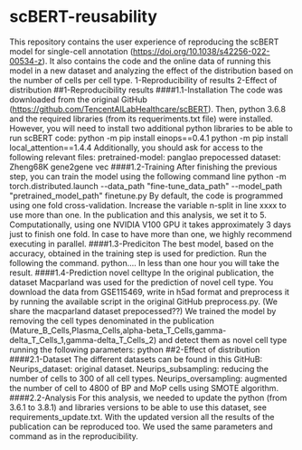 # scBERT-reusability
This repository contains the user experience of reproducing the scBERT model for single-cell annotation (https://doi.org/10.1038/s42256-022-00534-z). It also contains the code and the online data of running this model in a new dataset and analyzing the effect of the distribution based on the number of cells per cell type.
1-Reproducibility of results
2-Effect of distribution
##1-Reproducibility results
####1.1-Installation
The code was downloaded from the original GitHub (https://github.com/TencentAILabHealthcare/scBERT). Then, python 3.6.8 and the required libraries (from its requeriments.txt file) were installed. However, you will need to install two additional python libraries to be able to run scBERT code:
	python -m pip install einops==0.4.1
	python -m pip install local_attention==1.4.4
Additionally, you should ask for access to the following relevant files:
	pretrained-model: panglao
	prepocessed dataset: Zheng68K
	gene2gene vec
####1.2-Training
After finishing the previous step, you can train the model using the following command line
	python -m torch.distributed.launch --data_path "fine-tune_data_path" --model_path "pretrained_model_path" finetune.py
By default, the code is programmed using one fold cross-validation. Increase the variable n-split in line xxxx to use more than one. In the publication and this analysis, we set it to 5.
Computationally, using one NVIDIA V100 GPU it takes approximately 3 days just to finish one fold. In case to have more than one, we highly recommend executing in parallel.
####1.3-Prediciton
The best model, based on the accuracy, obtained in the training step is used for prediction. Run the following the command.
python....
In less than one hour you will take the result.
####1.4-Prediction novel celltype
In the original publication, the dataset Macparland was used for the prediction of novel cell type. You download the data from GSE115469, write in h5ad format and preprocess it by running the available script in the original GitHub preprocess.py. (We share the macparland dataset prepocessed??) We trained the model by removing the cell types denominated in the publication (Mature_B_Cells,Plasma_Cells,alpha-beta_T_Cells,gamma-delta_T_Cells_1,gamma-delta_T_Cells_2) and detect them as novel cell type running the following parameters:
	python
##2-Effect of distribution
####2.1-Dataset
The different datasets can be found in this GitHuB:
	Neurips_dataset: original dataset.
	Neurips_subsampling: reducing the number of cells to 300 of all cell types.
	Neurips_oversampling: augmented the number of cell to 4800 of BP and MoP cells using SMOTE algorithm.
####2.2-Analysis
For this analysis, we needed to update the python (from 3.6.1 to 3.8.1) and libraries versions to be able to use this dataset, see requirements_update.txt. With the updated version all the results of the publication can be reproduced too. We used the same parameters and command as in the reproducibility.
